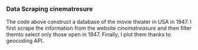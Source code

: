 ### Data Scraping cinematresure

The code above construct a database of the movie theater in USA in 1947. I first scrape the information from the website _cinematreasure_ and then filter themto select only those open in 1947. Finally, I plot them thanks to geocoding API.
